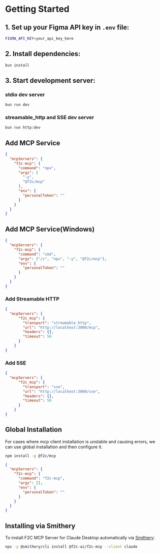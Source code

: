 # Getting Started

## 1. Set up your Figma API key in `.env` file:
```bash
FIGMA_API_KEY=your_api_key_here
```

## 2. Install dependencies:
```bash
bun install
 ```

## 3. Start development server:
### stdio dev server
```bash
bun run dev
 ```
 ### streamable_http and SSE dev server
```bash
bun run http:dev
 ```

 ## Add MCP Service
```json
{
  "mcpServers": {
    "f2c-mcp": {
      "command": "npx",
      "args": [
        "-y",
        "@f2c/mcp"
      ],
      "env": {
        "personalToken": ""
      }
    }
  }
}
```

## Add MCP Service(Windows)
```json
{
  "mcpServers": {
    "f2c-mcp": {
      "command": "cmd",
      "args": ["/c", "npx", "-y", "@f2c/mcp"],
      "env": {
        "personalToken": ""
      }
    }
  }
}
```

### Add Streamable HTTP
```json
{
  "mcpServers": {
      "f2c_mcp": {
        "transport": "streamable_http",
        "url": "http://localhost:3000/mcp",
        "headers": {},
        "timeout": 50
      }
    }
}
```

### Add SSE
```json
{
  "mcpServers": {
      "f2c_mcp": {
        "transport": "sse",
        "url": "http://localhost:3000/sse",
        "headers": {},
        "timeout": 50
      }
    }
}
```

## Global Installation
For cases where mcp client installation is unstable and causing errors, we can use global installation and then configure it.

```bash
npm install -g @f2c/mcp
```

```json
{
  "mcpServers": {
    "f2c-mcp": {
      "command": "f2c-mcp",
      "args": [],
      "env": {
        "personalToken": ""
      }
    }
  }
}
```

## Installing via Smithery

To install F2C MCP Server for Claude Desktop automatically via [Smithery](https://smithery.ai/server/@f2c-ai/f2c-mcp):

```bash
npx -y @smithery/cli install @f2c-ai/f2c-mcp --client claude
```